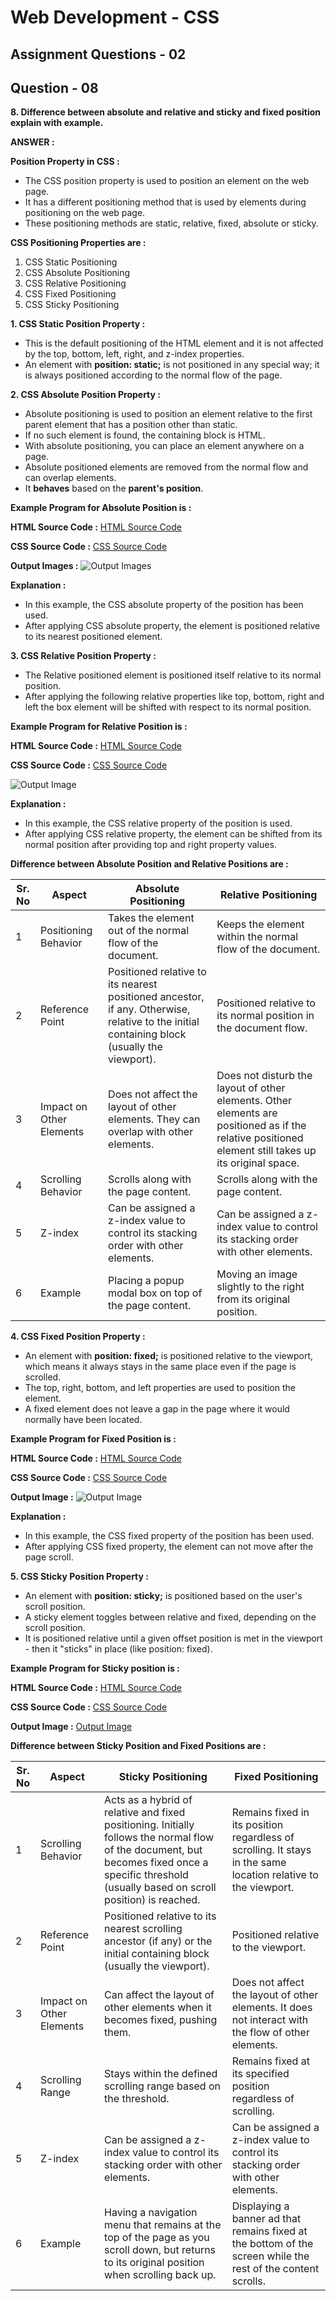 # **Web Development - CSS**
## **Assignment Questions - 02**
## **Question - 08**


**8. Difference between absolute and relative and sticky and fixed position explain with example.**

**ANSWER :**

**Position Property in CSS :**
- The CSS position property is used to position an element on the web page. 
- It has a different positioning method that is used by elements during positioning on the web page.
- These positioning methods are static, relative, fixed, absolute or sticky.

**CSS Positioning Properties are :**
1. CSS Static Positioning
2. CSS Absolute Positioning
3. CSS Relative Positioning
4. CSS Fixed Positioning
5. CSS Sticky Positioning

**1.  CSS Static Position Property :**
- This is the default positioning of the HTML element and it is not affected by the top, bottom, left, right, and z-index properties.
- An element with **position: static;** is not positioned in any special way; it is always positioned according to the normal flow of the page.


**2.  CSS Absolute Position Property :**
- Absolute positioning is used to position an element relative to the first parent element that has a position other than static. 
- If no such element is found, the containing block is HTML.
- With absolute positioning, you can place an element anywhere on a page.
- Absolute positioned elements are removed from the normal flow and can overlap elements.
- It **behaves** based on the **parent's position**.

**Example Program for Absolute Position is :**

**HTML Source Code :**
[HTML Source Code](./CSS%20Absolute%20Position%20Property/index.html)

**CSS Source Code :**
[CSS Source Code](./CSS%20Absolute%20Position%20Property/style.css)

**Output Images :**
![Output Images](./CSS%20Absolute%20Position%20Property/Output%20Image-Absolute.png)

**Explanation :**
- In this example, the CSS absolute property of the position has been used. 
- After applying CSS absolute property, the element is positioned relative to its nearest positioned element.


**3.  CSS Relative Position Property :**
- The Relative positioned element is positioned itself relative to its normal position. 
- After applying the following relative properties like top, bottom, right and left the box element will be shifted with respect to its normal position.

**Example Program for Relative Position is :**

**HTML Source Code :**
[HTML Source Code](./CSS%20Relative%20Position%20Property/index.html)

**CSS Source Code :**
[CSS Source Code](./CSS%20Relative%20Position%20Property/style.css)

![Output Image](./CSS%20Relative%20Position%20Property/Output%20Image%20-%20Relative.png)

**Explanation :**
- In this example, the CSS relative property of the position is used. 
- After applying CSS relative property, the element can be shifted from its normal position after providing top and right property values.


**Difference between Absolute Position and Relative Positions are :**

|Sr. No|Aspect|Absolute Positioning|Relative Positioning|
|------|------|--------------------|--------------------|
|1|Positioning Behavior	|Takes the element out of the normal flow of the document.|Keeps the element within the normal flow of the document.|
|2|Reference Point|Positioned relative to its nearest positioned ancestor, if any. Otherwise, relative to the initial containing block (usually the viewport).	|Positioned relative to its normal position in the document flow.
|3|Impact on Other Elements	|Does not affect the layout of other elements. They can overlap with other elements.|	Does not disturb the layout of other elements. Other elements are positioned as if the relative positioned element still takes up its original space.|
|4|Scrolling Behavior	|Scrolls along with the page content.	|Scrolls along with the page content.|
|5|Z-index	|Can be assigned a z-index value to control its stacking order with other elements.	|Can be assigned a z-index value to control its stacking order with other elements.|
|6|Example	|Placing a popup modal box on top of the page content.	|Moving an image slightly to the right from its original position.|



**4.  CSS Fixed Position Property :**
- An element with **position: fixed;** is positioned relative to the viewport, which means it always stays in the same place even if the page is scrolled. 
- The top, right, bottom, and left properties are used to position the element.
- A fixed element does not leave a gap in the page where it would normally have been located.

**Example Program for Fixed Position is :**

**HTML Source Code :**
[HTML Source Code](./CSS%20Fixed%20Fixed%20Property/index.html)

**CSS Source Code :**
[CSS Source Code](./CSS%20Fixed%20Fixed%20Property/style.css)

**Output Image :**
![Output Image](./CSS%20Fixed%20Fixed%20Property/Output%20Image%20-%20Fixed.png)

**Explanation :**
- In this example, the CSS fixed property of the position has been used. 
- After applying CSS fixed property, the element can not move after the page scroll.


**5. CSS Sticky Position Property :**
- An element with **position: sticky;** is positioned based on the user's scroll position.
- A sticky element toggles between relative and fixed, depending on the scroll position. 
- It is positioned relative until a given offset position is met in the viewport - then it "sticks" in place (like position: fixed).

**Example Program for Sticky position is :**

**HTML Source Code :** 
[HTML Source Code](./CSS%20Sticky%20Position%20Property/index.html)

**CSS Source Code :**
[CSS Source Code](./CSS%20Sticky%20Position%20Property/style.css)

**Output Image :**
[Output Image](./CSS%20Sticky%20Position%20Property/Output%20Image%20Sticky.png)



**Difference between Sticky Position and Fixed Positions are :**

|Sr. No|Aspect|Sticky Positioning|Fixed Positioning|
|------|------|--------------------|--------------------|
|1|Scrolling Behavior	|Acts as a hybrid of relative and fixed positioning. Initially follows the normal flow of the document, but becomes fixed once a specific threshold (usually based on scroll position) is reached.	|Remains fixed in its position regardless of scrolling. It stays in the same location relative to the viewport.|
|2|Reference Point|Positioned relative to its nearest scrolling ancestor (if any) or the initial containing block (usually the viewport).	|Positioned relative to the viewport.
|3|Impact on Other Elements|Can affect the layout of other elements when it becomes fixed, pushing them.|Does not affect the layout of other elements. It does not interact with the flow of other elements.|
|4|Scrolling Range|Stays within the defined scrolling range based on the threshold.|Remains fixed at its specified position regardless of scrolling.|
|5|Z-index|Can be assigned a z-index value to control its stacking order with other elements.|Can be assigned a z-index value to control its stacking order with other elements.|
|6|Example|Having a navigation menu that remains at the top of the page as you scroll down, but returns to its original position when scrolling back up.|Displaying a banner ad that remains fixed at the bottom of the screen while the rest of the content scrolls.